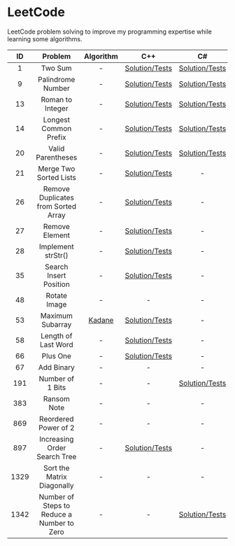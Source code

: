# LeetCode

LeetCode problem solving to improve my programming expertise while learning some algorithms.

ID|Problem|Algorithm|C++|C#|Rust
|:-:|:-:|:-:|:-:|:-:|:-:|
1|Two Sum|-|[Solution/Tests](https://github.com/mezdelex/LeetCode/blob/main/cpp/src/0001_TwoSum.cpp)|[Solution/Tests](https://github.com/mezdelex/LeetCode/blob/main/csharp/src/0001_TwoSum.cs)|[Solution/Tests](https://github.com/mezdelex/LeetCode/blob/main/rust/src/_0001_two_sum.rs)
9|Palindrome Number|-|[Solution/Tests](https://github.com/mezdelex/LeetCode/blob/main/cpp/src/0009_PalindromeNumber.cpp)|[Solution/Tests](https://github.com/mezdelex/LeetCode/blob/main/csharp/src/0009_PalindromeNumber.cs)|[Solution/Tests](https://github.com/mezdelex/LeetCode/blob/main/rust/src/_0009_palindrome_number.rs)
13|Roman to Integer|-|[Solution/Tests](https://github.com/mezdelex/LeetCode/blob/main/cpp/src/0013_RomanToInteger.cpp)|[Solution/Tests](https://github.com/mezdelex/LeetCode/blob/main/csharp/src/0013_RomanToInteger.cs)|[Solution/Tests](https://github.com/mezdelex/LeetCode/blob/main/rust/src/_0013_roman_to_integer.rs)
14|Longest Common Prefix|-|[Solution/Tests](https://github.com/mezdelex/LeetCode/blob/main/cpp/src/0014_LongestCommonPrefix.cpp)|[Solution/Tests](https://github.com/mezdelex/LeetCode/blob/main/csharp/src/0014_LongestCommonPrefix.cs)|[Solution/Tests](https://github.com/mezdelex/LeetCode/blob/main/rust/src/_0014_longest_common_prefix.rs)
20|Valid Parentheses|-|[Solution/Tests](https://github.com/mezdelex/LeetCode/blob/main/cpp/src/0020_ValidParentheses.cpp)|[Solution/Tests](https://github.com/mezdelex/LeetCode/blob/main/csharp/src/0020_ValidParentheses.cs)|[Solution/Tests](https://github.com/mezdelex/LeetCode/blob/main/rust/src/_0020_valid_parentheses.rs)
21|Merge Two Sorted Lists|-|[Solution/Tests](https://github.com/mezdelex/LeetCode/blob/main/cpp/src/0021_MergeTwoSortedLists.cpp)|-|[Solution/Tests](https://github.com/mezdelex/LeetCode/blob/main/rust/src/_0021_merge_two_sorted_lists.rs)
26|Remove Duplicates from Sorted Array|-|[Solution/Tests](https://github.com/mezdelex/LeetCode/blob/main/cpp/src/0026_RemoveDuplicatesFromSortedArray.cpp)|-|[Solution/Tests](https://github.com/mezdelex/LeetCode/blob/main/rust/src/_0026_remove_duplicates_from_sorted_array.rs)
27|Remove Element|-|[Solution/Tests](https://github.com/mezdelex/LeetCode/blob/main/cpp/src/0027_RemoveElement.cpp)|-|[Solution/Tests](https://github.com/mezdelex/LeetCode/blob/main/rust/src/_0027_remove_element.rs)
28|Implement strStr()|-|[Solution/Tests](https://github.com/mezdelex/LeetCode/blob/main/cpp/src/0028_Implement_strStr.cpp)|-|-
35|Search Insert Position|-|[Solution/Tests](https://github.com/mezdelex/LeetCode/blob/main/cpp/src/0035_SearchInsertPosition.cpp)|-|[Solution/Tests](https://github.com/mezdelex/LeetCode/blob/main/rust/src/_0035_search_insert_position.rs)
48|Rotate Image|-|-|-|[Solution/Tests](https://github.com/mezdelex/LeetCode/blob/main/rust/src/_0048_rotate_image.rs)
53|Maximum Subarray|[Kadane](https://en.wikipedia.org/wiki/Maximum_subarray_problem)|[Solution/Tests](https://github.com/mezdelex/LeetCode/blob/main/cpp/src/0053_MaximumSubarray.cpp)|-|-
58|Length of Last Word|-|[Solution/Tests](https://github.com/mezdelex/LeetCode/blob/main/cpp/src/0058_LengthOfLastWord.cpp)|-|-
66|Plus One|-|[Solution/Tests](https://github.com/mezdelex/LeetCode/blob/main/cpp/src/0066_PlusOne.cpp)|-|-
67|Add Binary|-|-|-|[Solution/Tests](https://github.com/mezdelex/LeetCode/blob/main/rust/src/_0067_add_binary.rs)
191|Number of 1 Bits|-|-|[Solution/Tests](https://github.com/mezdelex/LeetCode/blob/main/csharp/src/0191_NumberOf1Bits.cs)|-
383|Ransom Note|-|-|-|[Solution/Tests](https://github.com/mezdelex/LeetCode/blob/main/rust/src/_0383_ransom_note.rs)
869|Reordered Power of 2|-|-|-|[Solution/Tests](https://github.com/mezdelex/LeetCode/blob/main/rust/src/_0869_reordered_power_of_2.rs)
897|Increasing Order Search Tree|-|[Solution/Tests](https://github.com/mezdelex/LeetCode/blob/main/cpp/src/0897_IncreasingOrderSearchTree.cpp)|-|-
1329|Sort the Matrix Diagonally|-|-|-|[Solution/Tests](https://github.com/mezdelex/LeetCode/blob/main/rust/src/_1329_sort_the_matrix_diagonally.rs)
1342|Number of Steps to Reduce a Number to Zero|-|-|[Solution/Tests](https://github.com/mezdelex/LeetCode/blob/main/csharp/src/1342_NumberOfStepsToReduceANumberToZero.cs)|-

